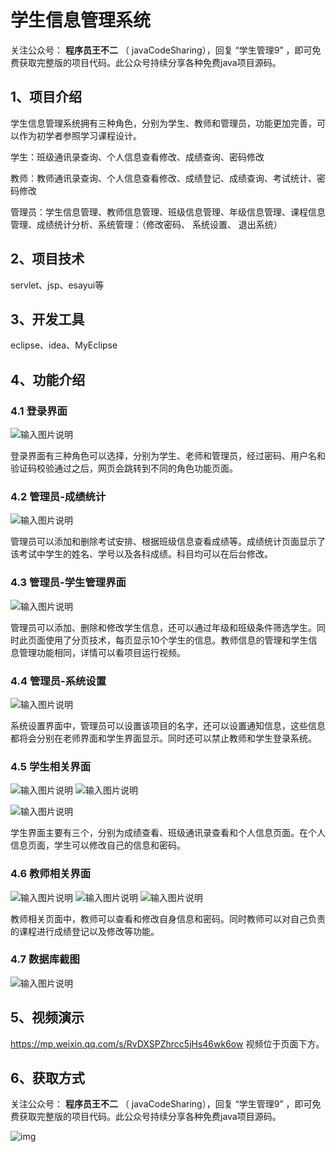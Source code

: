 # 学生信息管理系统

关注公众号： **程序员王不二** （ javaCodeSharing），回复 “学生管理9” ，即可免费获取完整版的项目代码。此公众号持续分享各种免费java项目源码。

## 1、项目介绍

学生信息管理系统拥有三种角色，分别为学生、教师和管理员，功能更加完善，可以作为初学者参照学习课程设计。

学生：班级通讯录查询、个人信息查看修改、成绩查询、密码修改

教师：教师通讯录查询、个人信息查看修改、成绩登记、成绩查询、考试统计、密码修改

管理员：学生信息管理、教师信息管理、班级信息管理、年级信息管理、课程信息管理、成绩统计分析、系统管理：（修改密码、 系统设置、 退出系统）

## 2、项目技术

servlet、jsp、esayui等

## 3、开发工具

eclipse、idea、MyEclipse

## 4、功能介绍

### 4.1 登录界面
![输入图片说明](%E9%A1%B9%E7%9B%AE%E6%88%AA%E5%9B%BE/%E7%99%BB%E5%BD%95%E7%95%8C%E9%9D%A2.png)

登录界面有三种角色可以选择，分别为学生、老师和管理员，经过密码、用户名和验证码校验通过之后，网页会跳转到不同的角色功能页面。

### 4.2 管理员-成绩统计
![输入图片说明](%E9%A1%B9%E7%9B%AE%E6%88%AA%E5%9B%BE/%E7%AE%A1%E7%90%86%E5%91%98-%E6%88%90%E7%BB%A9%E7%BB%9F%E8%AE%A1.jpg)

管理员可以添加和删除考试安排、根据班级信息查看成绩等。成绩统计页面显示了 该考试中学生的姓名、学号以及各科成绩。科目均可以在后台修改。

### 4.3 管理员-学生管理界面

![输入图片说明](%E9%A1%B9%E7%9B%AE%E6%88%AA%E5%9B%BE/%E7%AE%A1%E7%90%86%E5%91%98-%E5%AD%A6%E7%94%9F%E5%88%97%E8%A1%A8.jpg)

管理员可以添加、删除和修改学生信息，还可以通过年级和班级条件筛选学生。同时此页面使用了分页技术，每页显示10个学生的信息。教师信息的管理和学生信息管理功能相同，详情可以看项目运行视频。

### 4.4 管理员-系统设置

![输入图片说明](%E9%A1%B9%E7%9B%AE%E6%88%AA%E5%9B%BE/%E7%AE%A1%E7%90%86%E5%91%98-%E7%B3%BB%E7%BB%9F%E8%AE%BE%E7%BD%AE.jpg)

系统设置界面中，管理员可以设置该项目的名字，还可以设置通知信息，这些信息都将会分别在老师界面和学生界面显示。同时还可以禁止教师和学生登录系统。

### 4.5 学生相关界面

![输入图片说明](%E9%A1%B9%E7%9B%AE%E6%88%AA%E5%9B%BE/%E5%AD%A6%E7%94%9F-%E5%AD%A6%E7%94%9F%E9%80%9A%E8%AE%AF%E5%BD%95.jpg)
![输入图片说明](%E9%A1%B9%E7%9B%AE%E6%88%AA%E5%9B%BE/%E5%AD%A6%E7%94%9F-%E6%88%90%E7%BB%A9%E6%9F%A5%E8%AF%A2.jpg)

![输入图片说明](%E9%A1%B9%E7%9B%AE%E6%88%AA%E5%9B%BE/%E5%AD%A6%E7%94%9F-%E4%B8%AA%E4%BA%BA%E4%BF%A1%E6%81%AF.jpg)

学生界面主要有三个，分别为成绩查看、班级通讯录查看和个人信息页面。在个人信息页面，学生可以修改自己的信息和密码。

### 4.6 教师相关界面

![输入图片说明](%E9%A1%B9%E7%9B%AE%E6%88%AA%E5%9B%BE/%E6%95%99%E5%B8%88-%E6%95%99%E5%B8%88%E9%80%9A%E8%AE%AF%E5%BD%95.jpg)
![输入图片说明](%E9%A1%B9%E7%9B%AE%E6%88%AA%E5%9B%BE/%E6%95%99%E5%B8%88-%E4%B8%AA%E4%BA%BA%E4%BF%A1%E6%81%AF.jpg)
![输入图片说明](%E9%A1%B9%E7%9B%AE%E6%88%AA%E5%9B%BE/%E6%95%99%E5%B8%88-%E6%88%90%E7%BB%A9%E7%BB%9F%E8%AE%A1.jpg)

教师相关页面中，教师可以查看和修改自身信息和密码。同时教师可以对自己负责的课程进行成绩登记以及修改等功能。
### 4.7 数据库截图
![输入图片说明](%E9%A1%B9%E7%9B%AE%E6%88%AA%E5%9B%BE/%E6%95%B0%E6%8D%AE%E5%BA%93.png)

## 5、视频演示

https://mp.weixin.qq.com/s/RvDXSPZhrcc5jHs46wk6ow
视频位于页面下方。

## 6、获取方式

关注公众号： **程序员王不二** （ javaCodeSharing），回复 “学生管理9” ，即可免费获取完整版的项目代码。此公众号持续分享各种免费java项目源码。

![img](https://img-blog.csdnimg.cn/7b5e4835dd0248459447658ca28d2ff0.png#pic_center)